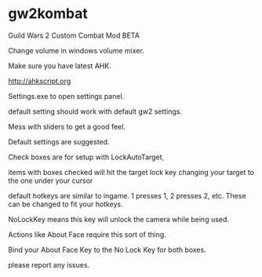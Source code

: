 # gw2kombat
Guild Wars 2 Custom Combat Mod BETA

Change volume in windows volume mixer.

Make sure you have latest AHK.

http://ahkscript.org

Settings.exe to open settings panel.

default setting should work with default gw2 settings.

Mess with sliders to get a good feel.

Default settings are suggested.

Check boxes are for setup with LockAutoTarget, 

items with boxes checked will hit the target lock key changing your target to the one under your cursor

default hotkeys are similar to ingame. 1 presses 1, 2 presses 2, etc. These can be changed to fit your hotkeys.

NoLockKey means this key will unlock the camera while being used.

Actions like About Face require this sort of thing.

Bind your About Face Key to the No Lock Key for both boxes.

please report any issues.
